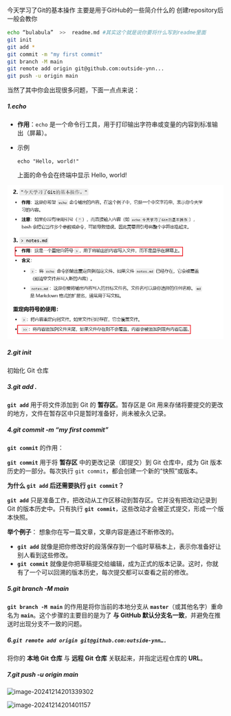 ﻿今天学习了Git的基本操作
主要是用于GitHub的一些简介什么的
创建repository后一般会教你

```bash
echo “bulabula”  >>  readme.md #其实这个就是说你要将什么写到readme里面
git init
git add *
git commit -m "my first commit"
git branch -M main
git remote add origin git@github.com:outside-ynn...
git push -u origin main
```

当然了其中你会出现很多问题，下面一点点来说：

##### 1.echo

- **作用**：`echo` 是一个命令行工具，用于打印输出字符串或变量的内容到标准输出（屏幕）。

- 示例

	```
	echo "Hello, world!"
	```

	上面的命令会在终端中显示 Hello, world!

![image-20241214195647698](images/image-20241214195647698.png)



##### 2.git init

初始化 Git 仓库



##### 3.git add .

**`git add`** 用于将文件添加到 Git 的 **暂存区**。暂存区是 Git 用来存储将要提交的更改的地方，文件在暂存区中只是暂时准备好，尚未被永久记录。



##### 4.git commit -m “my first commit”

 **`git commit`** 的作用：

**`git commit`** 用于将 **暂存区** 中的更改记录（即提交）到 Git 仓库中，成为 Git 版本历史的一部分。每次执行 `git commit`，都会创建一个新的“快照”或版本。

 **为什么 `git add` 后还需要执行 `git commit`？**

**`git add`** 只是准备工作，把改动从工作区移动到暂存区。它并没有把改动记录到 Git 的版本历史中。只有执行 **`git commit`**，这些改动才会被正式提交，形成一个版本快照。

**举个例子**： 想象你在写一篇文章，文章内容是通过不断修改的。

- **`git add`** 就像是把你修改好的段落保存到一个临时草稿本上，表示你准备好让别人看到这些修改。
- **`git commit`** 就像是你把草稿提交给编辑，成为正式的版本记录。这时，你就有了一个可以回溯的版本历史，每次提交都可以查看之前的修改。



##### 5.git branch -M main

**`git branch -M main`** 的作用是将你当前的本地分支从 **`master`**（或其他名字）重命名为 **`main`**。这个步骤的主要目的是为了 **与 GitHub 默认分支名一致**，并避免在推送时出现分支不一致的问题。



##### 6.`git remote add origin git@github.com:outside-ynn….`

将你的 **本地 Git 仓库** 与 **远程 Git 仓库** 关联起来，并指定远程仓库的 **URL**。



##### 7.git push -u origin main

![image-20241214201339302](C:/Users/James/AppData/Roaming/Typora/typora-user-images/image-20241214201339302.png)

![image-20241214201401157](C:/Users/James/AppData/Roaming/Typora/typora-user-images/image-20241214201401157.png)

